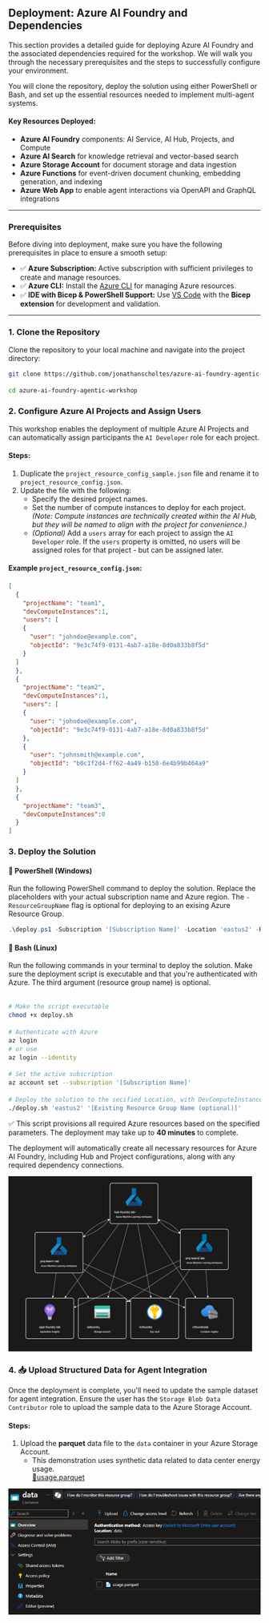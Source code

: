 ## Deployment: Azure AI Foundry and Dependencies



This section provides a detailed guide for deploying Azure AI Foundry and the associated dependencies required for the workshop. We will walk you through the necessary prerequisites and the steps to successfully configure your environment.

You will clone the repository, deploy the solution using either PowerShell or Bash, and set up the essential resources needed to implement multi-agent systems.

#### Key Resources Deployed:
- **Azure AI Foundry** components: AI Service, AI Hub, Projects, and Compute  
- **Azure AI Search** for knowledge retrieval and vector-based search  
- **Azure Storage Account** for document storage and data ingestion  
- **Azure Functions** for event-driven document chunking, embedding generation, and indexing  
- **Azure Web App** to enable agent interactions via OpenAPI and GraphQL integrations

--- 

### **Prerequisites**
Before diving into deployment, make sure you have the following prerequisites in place to ensure a smooth setup:
- ✅ **Azure Subscription:** Active subscription with sufficient privileges to create and manage resources.  
- ✅ **Azure CLI:** Install the [Azure CLI](https://learn.microsoft.com/en-us/cli/azure/get-started-with-azure-cli) for managing Azure resources.  
- ✅ **IDE with Bicep & PowerShell Support:** Use [VS Code](https://code.visualstudio.com/download) with the **Bicep extension** for development and validation.  

---

### 1. Clone the Repository
Clone the repository to your local machine and navigate into the project directory:

```bash
git clone https://github.com/jonathanscholtes/azure-ai-foundry-agentic-workshop.git

cd azure-ai-foundry-agentic-workshop
```


### 2. Configure Azure AI Projects and Assign Users

This workshop enables the deployment of multiple Azure AI Projects and can automatically assign participants the `AI Developer` role for each project.

#### Steps:

1. Duplicate the `project_resource_config_sample.json` file and rename it to `project_resource_config.json`.
2. Update the file with the following:
   - Specify the desired project names.
   - Set the number of compute instances to deploy for each project. *(Note: Compute instances are technically created within the AI Hub, but they will be named to align with the project for convenience.)*
   - *(Optional)* Add a `users` array for each project to assign the `AI Developer` role. If the `users` property is omitted, no users will be assigned roles for that project - but can be assigned later.

#### Example `project_resource_config.json`:

```json
[
  {
    "projectName": "team1",
    "devComputeInstances":1,
    "users": [
    {
      "user": "johndoe@example.com",
      "objectId": "9e3c74f9-0131-4ab7-a18e-8d0a833b8f5d"
    }
  ]
  },
  {
    "projectName": "team2",
    "devComputeInstances":1,
    "users": [
    {
      "user": "johndoe@example.com",
      "objectId": "9e3c74f9-0131-4ab7-a18e-8d0a833b8f5d"
    },
    {
      "user": "johnsmith@example.com",
      "objectId": "b0c1f2d4-ff62-4a49-b158-6e4b99b464a9"
    }
  ]
  },
  {
    "projectName": "team3",
    "devComputeInstances":0
  }
]
```

### 3. Deploy the Solution  


#### 🔹 PowerShell (Windows)

Run the following PowerShell command to deploy the solution. Replace the placeholders with your actual subscription name and Azure region. The `-ResourceGroupName` flag is optional for deploying to an exising Azure Resource Group. 

```powershell
.\deploy.ps1 -Subscription '[Subscription Name]' -Location 'eastus2' -ResourceGroupName '[Name of existing resource group (optional)]' 
```

#### 🔹 Bash (Linux)

Run the following commands in your terminal to deploy the solution.
Make sure the deployment script is executable and that you're authenticated with Azure.
The third argument (resource group name) is optional.

```bash

# Make the script executable
chmod +x deploy.sh

# Authenticate with Azure
az login
# or use
az login --identity

# Set the active subscription
az account set --subscription '[Subscription Name]'

# Deploy the solution to the secified Location, with DevComputeInstances
./deploy.sh 'eastus2' '[Existing Resource Group Name (optional)]'
```

✅ This script provisions all required Azure resources based on the specified parameters. The deployment may take up to **40 minutes** to complete.

The deployment will automatically create all necessary resources for Azure AI Foundry, including Hub and Project configurations, along with any required dependency connections.

<img src="../media/deployed_projects.png" alt="Project Deployment" style="height:350px; width:auto;">

### 4. 📥 Upload Structured Data for Agent Integration

Once the deployment is complete, you'll need to update the sample dataset for agent integration. Ensure the user has the `Storage Blob Data Contributor` role to upload the sample data to the Azure Storage Account.

#### Steps:

1. Upload the **parquet** data file to the `data` container in your Azure Storage Account.
    - This demonstration uses synthetic data related to data center energy usage.  
    [📄usage.parquet](../data/usage.parquet)

![Load Data](../media/storage-account-data.png)


  